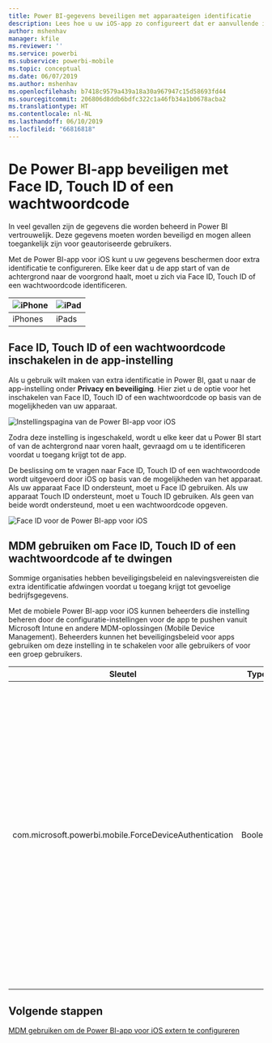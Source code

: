 ```yaml
---
title: Power BI-gegevens beveiligen met apparaateigen identificatie
description: Lees hoe u uw iOS-app zo configureert dat er aanvullende identificatie wordt vereist voordat u toegang krijgt tot uw Power BI-gegevens
author: mshenhav
manager: kfile
ms.reviewer: ''
ms.service: powerbi
ms.subservice: powerbi-mobile
ms.topic: conceptual
ms.date: 06/07/2019
ms.author: mshenhav
ms.openlocfilehash: b7418c9579a439a18a30a967947c15d58693fd44
ms.sourcegitcommit: 206806d8ddb6bdfc322c1a46fb34a1b0678acba2
ms.translationtype: HT
ms.contentlocale: nl-NL
ms.lasthandoff: 06/10/2019
ms.locfileid: "66816818"
---
```

# <a name="protect-power-bi-app-with-face-id-touch-id-or-passcode"></a>De Power BI-app beveiligen met Face ID, Touch ID of een wachtwoordcode 

In veel gevallen zijn de gegevens die worden beheerd in Power BI vertrouwelijk. Deze gegevens moeten worden beveiligd en mogen alleen toegankelijk zijn voor geautoriseerde gebruikers. 

Met de Power BI-app voor iOS kunt u uw gegevens beschermen door extra identificatie te configureren. Elke keer dat u de app start of van de achtergrond naar de voorgrond haalt, moet u zich via Face ID, Touch ID of een wachtwoordcode identificeren.

| ![iPhone](./media/tutorial-mobile-apps-ios-qna/iphone-logo-50-px.png) | ![iPad](./media/tutorial-mobile-apps-ios-qna/ipad-logo-50-px.png) |
|:--- |:--- |
| iPhones |iPads |

## <a name="turn-on-face-id-touch-id-or-passcode-in-app-setting"></a>Face ID, Touch ID of een wachtwoordcode inschakelen in de app-instelling

Als u gebruik wilt maken van extra identificatie in Power BI, gaat u naar de app-instelling onder **Privacy en beveiliging**. Hier ziet u de optie voor het inschakelen van Face ID, Touch ID of een wachtwoordcode op basis van de mogelijkheden van uw apparaat.

![Instellingspagina van de Power BI-app voor iOS](./media/mobile-ios-native-secure-access/mobile-ios-native-secured-setting.png)

Zodra deze instelling is ingeschakeld, wordt u elke keer dat u Power BI start of van de achtergrond naar voren haalt, gevraagd om u te identificeren voordat u toegang krijgt tot de app. 

De beslissing om te vragen naar Face ID, Touch ID of een wachtwoordcode wordt uitgevoerd door iOS op basis van de mogelijkheden van het apparaat. Als uw apparaat Face ID ondersteunt, moet u Face ID gebruiken. Als uw apparaat Touch ID ondersteunt, moet u Touch ID gebruiken. Als geen van beide wordt ondersteund, moet u een wachtwoordcode opgeven.

![Face ID voor de Power BI-app voor iOS](./media/mobile-ios-native-secure-access/mobile-ios-native-secured-faceid.png)

## <a name="use-mdm-to-enforce-face-id-touch-id-or-passcode"></a>MDM gebruiken om Face ID, Touch ID of een wachtwoordcode af te dwingen

Sommige organisaties hebben beveiligingsbeleid en nalevingsvereisten die extra identificatie afdwingen voordat u toegang krijgt tot gevoelige bedrijfsgegevens. 

Met de mobiele Power BI-app voor iOS kunnen beheerders die instelling beheren door de configuratie-instellingen voor de app te pushen vanuit Microsoft Intune en andere MDM-oplossingen (Mobile Device Management). Beheerders kunnen het beveiligingsbeleid voor apps gebruiken om deze instelling in te schakelen voor alle gebruikers of voor een groep gebruikers.

|Sleutel  |Type  |Beschrijving  |
|---------|---------|---------|
| com.microsoft.powerbi.mobile.ForceDeviceAuthentication | Boolean | De standaardwaarde is Onwaar. <br>Als deze waarde is ingesteld op Waar, worden gebruikers via de app gedwongen zich te identificeren met Face ID, Touch ID of een wachtwoordcode voordat ze Power BI-gegevens kunnen bekijken in de app. Gebruikers die geen Face ID, Touch ID of een wachtwoordcode hebben geconfigureerd op hun apparaat, moeten dit configureren om toegang te krijgen tot Power BI.  |

## <a name="next-steps"></a>Volgende stappen

[MDM gebruiken om de Power BI-app voor iOS extern te configureren](mobile-app-configuration.md)
